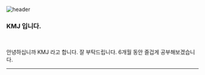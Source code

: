 ![header](https://capsule-render.vercel.app/api?type=wave&color=auto&height=300&section=header&text=K-%20MJ%20Github&fontSize=90)

### KMJ 입니다.
<br/>

<p>
  안녕하십니까 KMJ 라고 합니다. 
  잘 부탁드립니다. 6개월 동안 즐겁게 공부해보겠습니다.
</p>

<hr/>


